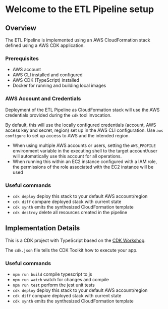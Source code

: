# Welcome to the ETL Pipeline setup

## Overview

The ETL Pipeline is implemented using an AWS CloudFormation stack defined using a AWS CDK application.


### Prerequisites

* AWS account
* AWS CLI installed and configured
* AWS CDK (TypeScript) installed
* Docker for running and building local images

### AWS Account and Credentials

Deployment of the ETL Pipeline as CloudFormation stack will use the AWS credentials provided during the `cdk` tool invocation.

By default, this will use the locally configured credentials (account, AWS access key and secret, region) set up in the AWS CLI configuration. 
Use `aws configure` to set up access to AWS and the intended region.

* When using multiple AWS accounts or users, setting the `AWS_PROFILE` environment variable in the executing shell to the target account/user will automatically use this account for all operations.
* When running this within an EC2 instance configured with a IAM role, the permissions of the role associated with the EC2 instance will be used

### Useful commands

* `cdk deploy`      deploy this stack to your default AWS account/region
* `cdk diff`        compare deployed stack with current state
* `cdk synth`       emits the synthesized CloudFormation template
* `cdk destroy`     delete all resources created in the pipeline

## Implementation Details

This is a CDK project with TypeScript based on the [CDK Workshop](https://cdkworkshop.com/20-typescript/).

The `cdk.json` file tells the CDK Toolkit how to execute your app.

### Useful commands

* `npm run build`   compile typescript to js
* `npm run watch`   watch for changes and compile
* `npm run test`    perform the jest unit tests
* `cdk deploy`      deploy this stack to your default AWS account/region
* `cdk diff`        compare deployed stack with current state
* `cdk synth`       emits the synthesized CloudFormation template
